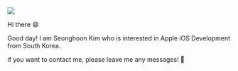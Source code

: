 <img src="https://capsule-render.vercel.app/api?type=Cylinder&color=gradient&customColorList=0,2,9,10,12,13,19,21,23&height=170&section=header&text=Seonghoon%20Kim&fontSize=50&desc=iOS Developer&fontAlignY=45&descAlign=64&descAlignY=75&animation=fadeIn" />



Hi there 😄

Good day! I am Seonghoon Kim who is interested in Apple iOS Development from South Korea. 

if you want to contact me, please leave me any messages! 📩
